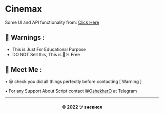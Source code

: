 # Cinemax

Some UI and API functionality from: [Click Here](https://github.com/bimsina/Matinee-Flutter)

## 🚸 Warnings :

- This is Just For Educational Purpose
- DO NOT Sell this, This is 💯% Free

## 🤗 Meet Me :

• 😪 check you did all things perfectly before contacting [ Warning ] <br>

• For any Support About Script contact [@OshekherO](https://t.me/OshekherO) at Telegram <br>

---
<h4 align='center'>© 2022 ツ ѕнєкнєя</h4>

<!-- DO NOT REMOVE THIS CREDIT 🤬 🤬 -->

